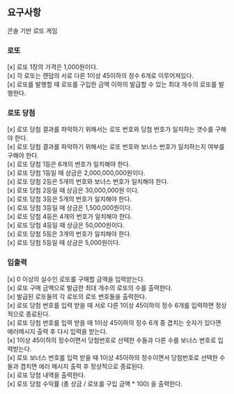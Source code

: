 ## 요구사항

콘솔 기반 로또 게임

### 로또

[x] 로또 1장의 가격은 1,000원이다. \
[x] 각 로또는 랜덤의 서로 다른 1이상 45이하의 정수 6개로 이루어져있다.\
[x] 로또를 발행할 때 로또를 구입한 금액 이하의 발급할 수 있는 최대 개수의 로또를 발행한다.

### 로또 당첨

[x] 로또 당첨 결과를 파악하기 위해서는 로또 번호와 당첨 번호가 일치하는 갯수를 구해야 한다.\
[x] 로또 당첨 결과를 파악하기 위해서는 로또 번호와 보너스 번호가 일치하는지 여부를 구해야 한다.\
[x] 로또 당첨 1등은 6개의 번호가 일치해야 한다.\
[x] 로또 당첨 1등일 때 상금은 2,000,000,000원이다.\
[x] 로또 당첨 2등은 5개의 번호와 보너스 번호가 일치해야 한다.\
[x] 로또 당첨 2등일 때 상금은 30,000,000원 이다.\
[x] 로또 당첨 3등은 5개의 번호가 일치해야 한다.\
[x] 로또 당첨 3등일 때 상금은 1,500,000원이다.\
[x] 로또 당첨 4등은 4개의 번호가 일치해야 한다.\
[x] 로또 당첨 4등일 때 상금은 50,000원이다.\
[x] 로또 당첨 5등은 3개의 번호가 일치해야 한다.\
[x] 로또 당첨 5등일 때 상금은 5,000원이다.

### 입출력

[x] 0 이상의 실수인 로또를 구매할 금액을 입력받는다.\
[x] 로또 구매 금액으로 발급한 최대 개수의 로또의 수를 출력한다.\
[x] 발급된 로또들의 각 로또의 로또 번호들을 출력한다.\
[x] 로또 당첨 번호를 입력 받을 때 서로 다른 1이상 45이하의 정수 6개를 입력하면 정상적으로 종료된다.\
[x] 로또 당첨 번호를 입력 받을 때 1이상 45이하의 정수 6개 중 겹치는 숫자가 있다면 에러메시지 출력 후 다시 입력을 받는다.\
[x] 1이상 45이하의 정수이면서 당첨번호로 선택한 수들과 다른 수를 보너스 번호로 입력받는다.\
[x] 로또 보너스 번호를 입력 받을 때 1이상 45이하의 정수이면서 당첨번호로 선택한 수들과 겹치면 에러 메시지 출력 후 정상적으로 종료된다.\
[x] 로또 당첨 내역을 출력한다.\
[x] 로또 당첨 수익률 (총 상금 / 로또를 구입 금액 \* 100) 을 출력한다.
